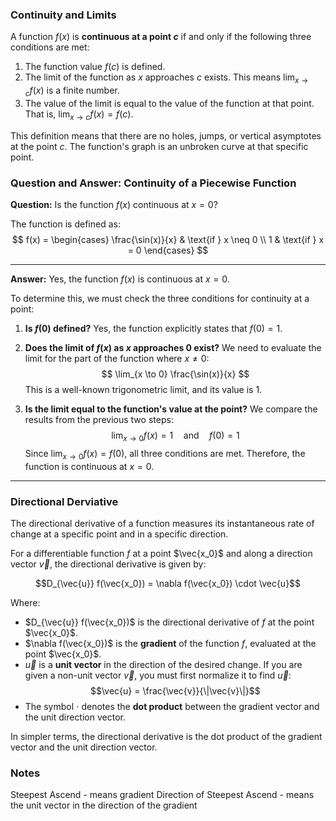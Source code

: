 ### Continuity and Limits

A function $f(x)$ is **continuous at a point $c$** if and only if the following three conditions are met:

1.  The function value $f(c)$ is defined.
2.  The limit of the function as $x$ approaches $c$ exists. This means $\lim_{x \to c} f(x)$ is a finite number.
3.  The value of the limit is equal to the value of the function at that point. That is, $\lim_{x \to c} f(x) = f(c)$.

This definition means that there are no holes, jumps, or vertical asymptotes at the point $c$. The function's graph is an unbroken curve at that specific point.

### Question and Answer: Continuity of a Piecewise Function

**Question:** Is the function $f(x)$ continuous at $x = 0$?

The function is defined as:
$$
f(x) = \begin{cases}
    \frac{\sin(x)}{x} & \text{if } x \neq 0 \\
    1 & \text{if } x = 0
\end{cases}
$$

---

**Answer:** Yes, the function $f(x)$ is continuous at $x = 0$.

To determine this, we must check the three conditions for continuity at a point:

1.  **Is $f(0)$ defined?**
    Yes, the function explicitly states that $f(0) = 1$.

2.  **Does the limit of $f(x)$ as $x$ approaches $0$ exist?**
    We need to evaluate the limit for the part of the function where $x \neq 0$:
    $$ \lim_{x \to 0} \frac{\sin(x)}{x} $$
    This is a well-known trigonometric limit, and its value is 1.

3.  **Is the limit equal to the function's value at the point?**
    We compare the results from the previous two steps:
    $$ \lim_{x \to 0} f(x) = 1 \quad \text{and} \quad f(0) = 1 $$
    Since $\lim_{x \to 0} f(x) = f(0)$, all three conditions are met. Therefore, the function is continuous at $x = 0$.

---

### Directional Derviative

The directional derivative of a function measures its instantaneous rate of change at a specific point and in a specific direction.

For a differentiable function $f$ at a point $\vec{x_0}$ and along a direction vector $\vec{v}$, the directional derivative is given by:

$$D_{\vec{u}} f(\vec{x_0}) = \nabla f(\vec{x_0}) \cdot \vec{u}$$

Where:
* $D_{\vec{u}} f(\vec{x_0})$ is the directional derivative of $f$ at the point $\vec{x_0}$.
* $\nabla f(\vec{x_0})$ is the **gradient** of the function $f$, evaluated at the point $\vec{x_0}$.
* $\vec{u}$ is a **unit vector** in the direction of the desired change. If you are given a non-unit vector $\vec{v}$, you must first normalize it to find $\vec{u}$:
    $$\vec{u} = \frac{\vec{v}}{\|\vec{v}\|}$$
* The symbol $\cdot$ denotes the **dot product** between the gradient vector and the unit direction vector.

In simpler terms, the directional derivative is the dot product of the gradient vector and the unit direction vector.

### Notes
Steepest Ascend - means gradient
Direction of Steepest Ascend - means the unit vector in the direction of the gradient 